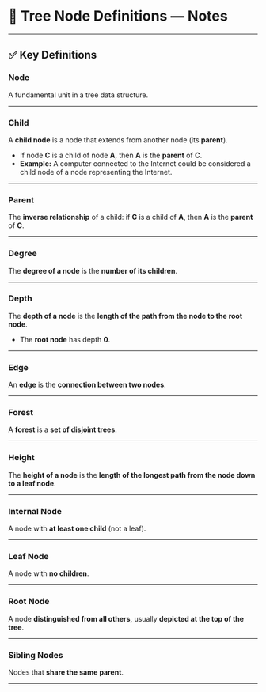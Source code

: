 <!-- File: computer_science_fundamentals/data_structures/tree_node_definitions.md -->

# 🌳 Tree Node Definitions — Notes

---

## ✅ Key Definitions

### **Node**

A fundamental unit in a tree data structure.

---

### **Child**

A **child node** is a node that extends from another node (its **parent**).

* If node **C** is a child of node **A**, then **A** is the **parent** of **C**.
* **Example:** A computer connected to the Internet could be considered a child node of a node representing the Internet.

---

### **Parent**

The **inverse relationship** of a child: if **C** is a child of **A**, then **A** is the **parent** of **C**.

---

### **Degree**

The **degree of a node** is the **number of its children**.

---

### **Depth**

The **depth of a node** is the **length of the path from the node to the root node**.

* The **root node** has depth **0**.

---

### **Edge**

An **edge** is the **connection between two nodes**.

---

### **Forest**

A **forest** is a **set of disjoint trees**.

---

### **Height**

The **height of a node** is the **length of the longest path from the node down to a leaf node**.

---

### **Internal Node**

A node with **at least one child** (not a leaf).

---

### **Leaf Node**

A node with **no children**.

---

### **Root Node**

A node **distinguished from all others**, usually **depicted at the top of the tree**.

---

### **Sibling Nodes**

Nodes that **share the same parent**.

---
